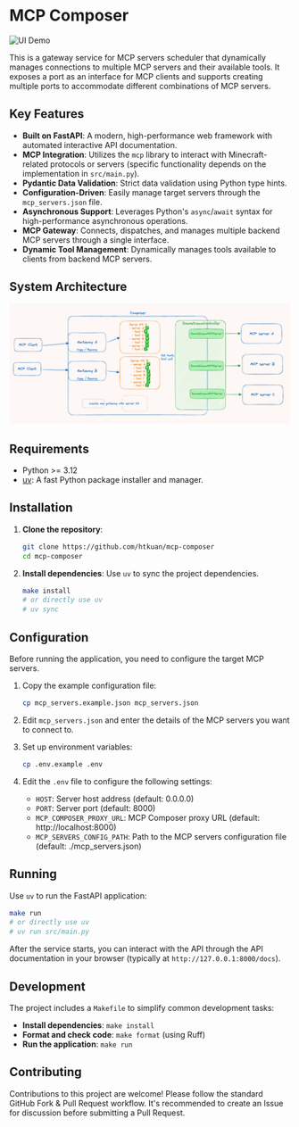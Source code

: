 # MCP Composer

![UI Demo](./images/ui.gif)

This is a gateway service for MCP servers scheduler that dynamically manages connections to multiple MCP servers and their available tools. It exposes a port as an interface for MCP clients and supports creating multiple ports to accommodate different combinations of MCP servers.

## Key Features

*   **Built on FastAPI**: A modern, high-performance web framework with automated interactive API documentation.
*   **MCP Integration**: Utilizes the `mcp` library to interact with Minecraft-related protocols or servers (specific functionality depends on the implementation in `src/main.py`).
*   **Pydantic Data Validation**: Strict data validation using Python type hints.
*   **Configuration-Driven**: Easily manage target servers through the `mcp_servers.json` file.
*   **Asynchronous Support**: Leverages Python's `async`/`await` syntax for high-performance asynchronous operations.
*   **MCP Gateway**: Connects, dispatches, and manages multiple backend MCP servers through a single interface.
*   **Dynamic Tool Management**: Dynamically manages tools available to clients from backend MCP servers.

## System Architecture

![MCP Composer Architecture Diagram](./images/architecture.png)

## Requirements

*   Python >= 3.12
*   [uv](https://github.com/astral-sh/uv): A fast Python package installer and manager.

## Installation

1.  **Clone the repository**:
    ```bash
    git clone https://github.com/htkuan/mcp-composer
    cd mcp-composer
    ```

2.  **Install dependencies**:
    Use `uv` to sync the project dependencies.
    ```bash
    make install
    # or directly use uv
    # uv sync
    ```

## Configuration

Before running the application, you need to configure the target MCP servers.

1.  Copy the example configuration file:
    ```bash
    cp mcp_servers.example.json mcp_servers.json
    ```
2.  Edit `mcp_servers.json` and enter the details of the MCP servers you want to connect to.

3.  Set up environment variables:
    ```bash
    cp .env.example .env
    ```
4.  Edit the `.env` file to configure the following settings:
    - `HOST`: Server host address (default: 0.0.0.0)
    - `PORT`: Server port (default: 8000)
    - `MCP_COMPOSER_PROXY_URL`: MCP Composer proxy URL (default: http://localhost:8000)
    - `MCP_SERVERS_CONFIG_PATH`: Path to the MCP servers configuration file (default: ./mcp_servers.json)

## Running

Use `uv` to run the FastAPI application:

```bash
make run
# or directly use uv
# uv run src/main.py
```

After the service starts, you can interact with the API through the API documentation in your browser (typically at `http://127.0.0.1:8000/docs`).

## Development

The project includes a `Makefile` to simplify common development tasks:

*   **Install dependencies**: `make install`
*   **Format and check code**: `make format` (using Ruff)
*   **Run the application**: `make run`

## Contributing

Contributions to this project are welcome! Please follow the standard GitHub Fork & Pull Request workflow. It's recommended to create an Issue for discussion before submitting a Pull Request.
